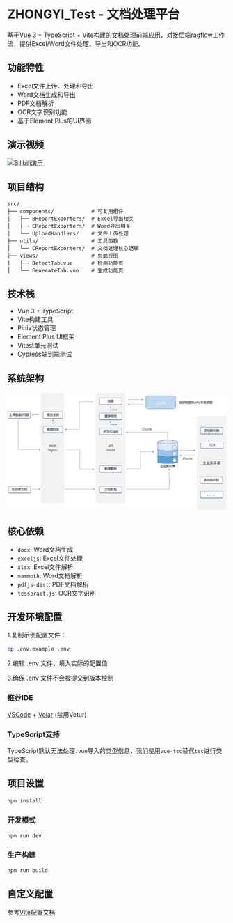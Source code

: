 # ZHONGYI_Test - 文档处理平台

基于Vue 3 + TypeScript + Vite构建的文档处理前端应用，对接后端ragflow工作流，提供Excel/Word文件处理、导出和OCR功能。

## 功能特性

- Excel文件上传、处理和导出
- Word文档生成和导出  
- PDF文档解析
- OCR文字识别功能
- 基于Element Plus的UI界面

## 演示视频

[![Bilibili演示](https://i0.hdslb.com/bfs/archive/8267ecd45b3cdbe543a18d91b92a62e76c5f1f4d.jpg)](https://www.bilibili.com/video/BV1Aj8DzzEHd/)

## 项目结构

```
src/
├── components/            # 可复用组件
│   ├── BReportExporters/  # Excel导出相关
│   ├── CReportExporters/  # Word导出相关
│   └── UploadHandlers/    # 文件上传处理
├── utils/                 # 工具函数
│   └── CReportExporters/  # 文档处理核心逻辑
├── views/                 # 页面视图
│   ├── DetectTab.vue      # 检测功能页
│   └── GenerateTab.vue    # 生成功能页
```

## 技术栈

- Vue 3 + TypeScript
- Vite构建工具
- Pinia状态管理
- Element Plus UI框架
- Vitest单元测试
- Cypress端到端测试

## 系统架构

<div align="center" style="margin-top:20px;margin-bottom:20px;">
<img src="src/assets/structure.jpg" width="1000"/>
</div>

## 核心依赖

- `docx`: Word文档生成
- `exceljs`: Excel文件处理  
- `xlsx`: Excel文件解析
- `mammoth`: Word文档解析
- `pdfjs-dist`: PDF文档解析
- `tesseract.js`: OCR文字识别

## 开发环境配置

1.复制示例配置文件：
   ```bash
   cp .env.example .env
   ```
2.编辑 .env 文件，填入实际的配置值

3.确保 .env 文件不会被提交到版本控制

### 推荐IDE

[VSCode](https://code.visualstudio.com/) + [Volar](https://marketplace.visualstudio.com/items?itemName=Vue.volar) (禁用Vetur)

### TypeScript支持

TypeScript默认无法处理`.vue`导入的类型信息，我们使用`vue-tsc`替代`tsc`进行类型检查。

## 项目设置

```sh
npm install
```

### 开发模式

```sh
npm run dev
```

### 生产构建

```sh
npm run build
```

## 自定义配置

参考[Vite配置文档](https://vite.dev/config/)
